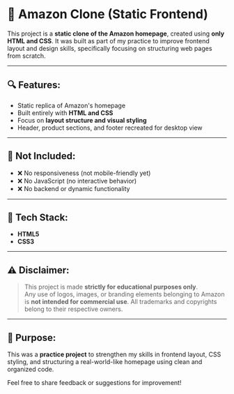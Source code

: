 # 🛒 Amazon Clone (Static Frontend)

This project is a **static clone of the Amazon homepage**, created using **only HTML and CSS**. It was built as part of my practice to improve frontend layout and design skills, specifically focusing on structuring web pages from scratch.

---

## 🔍 Features:

- Static replica of Amazon's homepage  
- Built entirely with **HTML and CSS**  
- Focus on **layout structure and visual styling**  
- Header, product sections, and footer recreated for desktop view  

---

## 🚫 Not Included:

- ❌ No responsiveness (not mobile-friendly yet)  
- ❌ No JavaScript (no interactive behavior)  
- ❌ No backend or dynamic functionality  

---

## 📂 Tech Stack:

- **HTML5**  
- **CSS3**

---

## ⚠️ Disclaimer:

> This project is made **strictly for educational purposes only**.  
> Any use of logos, images, or branding elements belonging to Amazon is **not intended for commercial use**. All trademarks and copyrights belong to their respective owners.

---

## 🧠 Purpose:

This was a **practice project** to strengthen my skills in frontend layout, CSS styling, and structuring a real-world-like homepage using clean and organized code.

Feel free to share feedback or suggestions for improvement!
